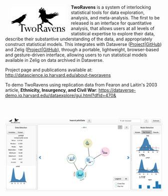 <a href="http://datascience.iq.harvard.edu/tworavens"><img src="images/TwoRavens.png" align="left" height="80" vspace="8" hspace="18"></a>

**TwoRavens** is a system of interlocking statistical tools for data exploration, analysis, and meta-analysis.  The first to be released is an interface for quantitative analysis, that allows users at all levels of statistical expertise to explore their data, describe their substantive understanding of the data, and appropriately construct statistical models. This integrates with Dataverse ([Project](http://datascience.iq.harvard.edu/about-dataverse)|[GitHub](https://github.com/IQSS/dataverse)) and Zelig ([Project](http://datascience.iq.harvard.edu/zelig)|[GitHub](https://github.com/IQSS/Zelig5)), through a portable, lightweight, browser-based and gesture-driven interface, allowing users to run statistical models available in Zelig on data archived in Dataverse.

Project page and publications available at: 
http://datascience.iq.harvard.edu/about-tworavens

To demo TwoRavens using replication data from Fearon and Laitin's 2003 article, **Ethnicity, Insurgency, and Civil War**:
https://dataverse-demo.iq.harvard.edu/dataexplore/gui.html?dfId=470&

<br><br>

![Example Page](images/example2Rpage.png)


